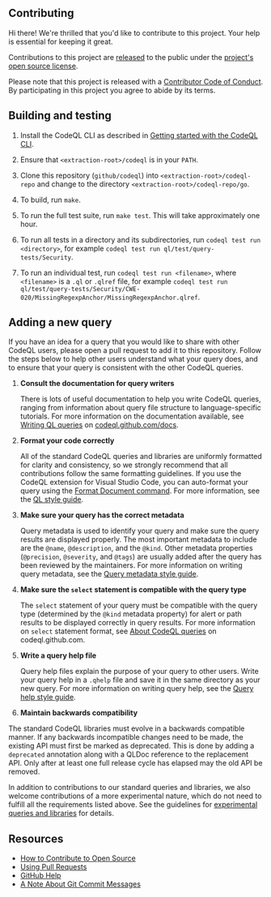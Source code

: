 ## Contributing

Hi there! We're thrilled that you'd like to contribute to this project. Your help is essential for keeping it great.

Contributions to this project are [released](https://docs.github.com/en/github/site-policy/github-terms-of-service#6-contributions-under-repository-license) to the public under the [project's open source license](LICENSE).

Please note that this project is released with a [Contributor Code of Conduct](CODE_OF_CONDUCT.md). By participating in this project you agree to abide by its terms.

## Building and testing

1. Install the CodeQL CLI as described in [Getting started with the CodeQL CLI](https://docs.github.com/en/code-security/codeql-cli/using-the-codeql-cli/getting-started-with-the-codeql-cli).

2. Ensure that `<extraction-root>/codeql` is in your `PATH`.

3. Clone this repository (`github/codeql`) into `<extraction-root>/codeql-repo` and change to the directory `<extraction-root>/codeql-repo/go`.

4. To build, run `make`.

5. To run the full test suite, run `make test`. This will take approximately one hour.

6. To run all tests in a directory and its subdirectories, run `codeql test run <directory>`, for example `codeql test run ql/test/query-tests/Security`.

7. To run an individual test, run `codeql test run <filename>`, where `<filename>` is a `.ql` or `.qlref` file, for example `codeql test run ql/test/query-tests/Security/CWE-020/MissingRegexpAnchor/MissingRegexpAnchor.qlref`.

## Adding a new query

If you have an idea for a query that you would like to share with other CodeQL users, please open a pull request to add it to this repository.
Follow the steps below to help other users understand what your query does, and to ensure that your query is consistent with the other CodeQL queries.

1. **Consult the documentation for query writers**

   There is lots of useful documentation to help you write CodeQL queries, ranging from information about query file structure to language-specific tutorials. For more information on the documentation available, see [Writing QL queries](https://codeql.github.com/docs/writing-codeql-queries/) on [codeql.github.com/docs](https://codeql.github.com/docs/).

2. **Format your code correctly**

   All of the standard CodeQL queries and libraries are uniformly formatted for clarity and consistency, so we strongly recommend that all contributions follow the same formatting guidelines. If you use the CodeQL extension for Visual Studio Code, you can auto-format your query using the [Format Document command](https://docs.github.com/en/code-security/codeql-for-vs-code/). For more information, see the [QL style guide](https://github.com/github/codeql/blob/main/docs/ql-style-guide.md).

3. **Make sure your query has the correct metadata**

   Query metadata is used to identify your query and make sure the query results are displayed properly.
   The most important metadata to include are the `@name`, `@description`, and the `@kind`.
   Other metadata properties (`@precision`, `@severity`, and `@tags`) are usually added after the query has been reviewed by the maintainers.
   For more information on writing query metadata, see the [Query metadata style guide](https://github.com/github/codeql/blob/main/docs/query-metadata-style-guide.md).

4. **Make sure the `select` statement is compatible with the query type**

   The `select` statement of your query must be compatible with the query type (determined by the `@kind` metadata property) for alert or path results to be displayed correctly in query results.
   For more information on `select` statement format, see [About CodeQL queries](https://codeql.github.com/docs/writing-codeql-queries/about-codeql-queries/#select-clause) on codeql.github.com.

5. **Write a query help file**

   Query help files explain the purpose of your query to other users. Write your query help in a `.qhelp` file and save it in the same directory as your new query.
   For more information on writing query help, see the [Query help style guide](https://github.com/github/codeql/blob/main/docs/query-help-style-guide.md).

6. **Maintain backwards compatibility**

The standard CodeQL libraries must evolve in a backwards compatible manner. If any backwards incompatible changes need to be made, the existing API must first be marked as deprecated. This is done by adding a `deprecated` annotation along with a QLDoc reference to the replacement API. Only after at least one full release cycle has elapsed may the old API be removed.

In addition to contributions to our standard queries and libraries, we also welcome contributions of a more experimental nature, which do not need to fulfill all the requirements listed above. See the guidelines for [experimental queries and libraries](ql/docs/experimental.md) for details.

## Resources

- [How to Contribute to Open Source](https://opensource.guide/how-to-contribute/)
- [Using Pull Requests](https://docs.github.com/en/github/collaborating-with-pull-requests/proposing-changes-to-your-work-with-pull-requests/about-pull-requests)
- [GitHub Help](https://docs.github.com/en)
- [A Note About Git Commit Messages](https://tbaggery.com/2008/04/19/a-note-about-git-commit-messages.html)
